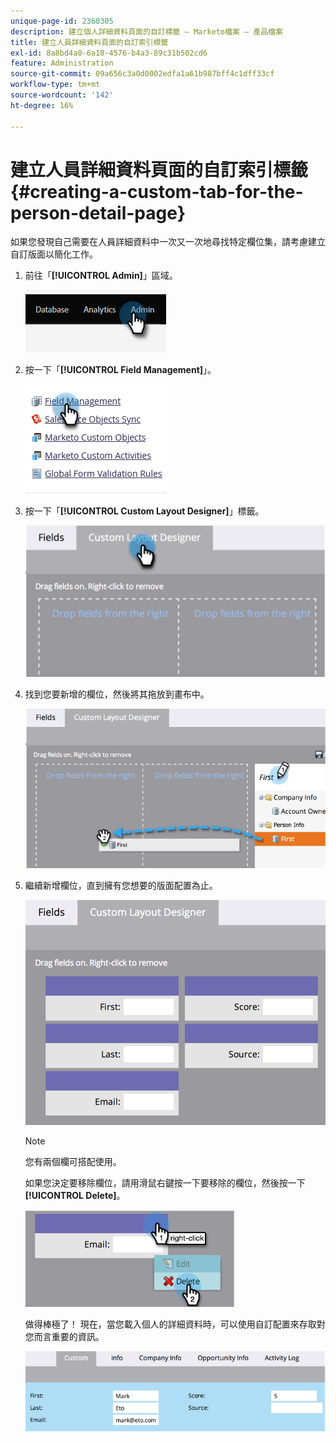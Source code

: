 ```yaml
---
unique-page-id: 2360305
description: 建立個人詳細資料頁面的自訂標籤 — Marketo檔案 — 產品檔案
title: 建立人員詳細資料頁面的自訂索引標籤
exl-id: 8a8bd4a0-6a18-4576-b4a3-89c31b502cd6
feature: Administration
source-git-commit: 09a656c3a0d0002edfa1a61b987bff4c1dff33cf
workflow-type: tm+mt
source-wordcount: '142'
ht-degree: 16%

---
```


# 建立人員詳細資料頁面的自訂索引標籤 {#creating-a-custom-tab-for-the-person-detail-page}

如果您發現自己需要在人員詳細資料中一次又一次地尋找特定欄位集，請考慮建立自訂版面以簡化工作。

1. 前往「**[!UICONTROL Admin]**」區域。

   ![](assets/creating-a-custom-tab-for-the-person-detail-page-1.png)

1. 按一下「**[!UICONTROL Field Management]**」。

   ![](assets/creating-a-custom-tab-for-the-person-detail-page-2.png)

1. 按一下「**[!UICONTROL Custom Layout Designer]**」標籤。

   ![](assets/creating-a-custom-tab-for-the-person-detail-page-3.png)

1. 找到您要新增的欄位，然後將其拖放到畫布中。

   ![](assets/creating-a-custom-tab-for-the-person-detail-page-4.png)

1. 繼續新增欄位，直到擁有您想要的版面配置為止。

   ![](assets/creating-a-custom-tab-for-the-person-detail-page-5.png)

   >[!NOTE]
   >
   >您有兩個欄可搭配使用。

   如果您決定要移除欄位，請用滑鼠右鍵按一下要移除的欄位，然後按一下&#x200B;**[!UICONTROL Delete]**。

   ![](assets/creating-a-custom-tab-for-the-person-detail-page-6.png)

   做得棒極了！ 現在，當您載入個人的詳細資料時，可以使用自訂配置來存取對您而言重要的資訊。

   ![](assets/creating-a-custom-tab-for-the-person-detail-page-7.png)
